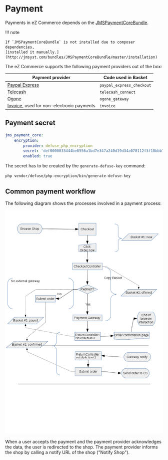 # Payment

Payments in eZ Commerce depends on the [JMSPaymentCoreBundle](http://jmsyst.com/bundles/JMSPaymentCoreBundle).

!!! note

    If `JMSPaymentCoreBundle` is not installed due to composer dependencies,
    [installed it manually.](http://jmsyst.com/bundles/JMSPaymentCoreBundle/master/installation)
    
The eZ Commerce supports the following payment providers out of the box:

|Payment provider|Code used in Basket|
|--- |--- |
|[Paypal Express](payment_configuration/paypal.md)|`paypal_express_checkout`|
|[Telecash](payment_configuration/telecash.md)|`telecash_connect`|
|[Ogone](payment_configuration/ogone.md)|`ogone_gateway`|
|[Invoice](payment_configuration/invoice.md), used for non-electronic payments|`invoice`|

## Payment secret

``` yaml
jms_payment_core:
    encryption:
        provider: defuse_php_encryption
        secret: 'def0000033444be8556a1bd7e347a240d19d34a078112f3f18bbb74cb4caeff9f9df7e2f1c86f32826b6b262360791264a0aeb851bdb999f2b882038448966b3b1d40a79'
        enabled: true
```

The secret has to be created by the `generate-defuse-key` command:

`php vendor/defuse/php-encryption/bin/generate-defuse-key`

## Common payment workflow

The following diagram shows the processes involved in a payment process:

![](../img/payment_1.png)

When a user accepts the payment and the payment provider acknowledges the data,
the user is redirected to the shop.
The payment provider informs the shop by calling a notify URL of the shop ("Notify Shop").
